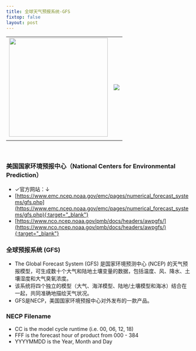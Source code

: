 ```yaml
---
title: 全球天气预报系统-GFS
fixtop: false
layout: post
---
```

<table>
    <tr>
        <td><img src="https://www.emc.ncep.noaa.gov/GFS/gifs/gfs4c.png" width="268px"></td>
        <td><img src="https://www.nco.ncep.noaa.gov/images/ncep_logo.gif"></td>
    </tr>
    <tr>
        <td></td>
        <td></td>
    </tr>
</table>

<br>

### **美国国家环境预报中心**（National Centers for Environmental Prediction）
- ✓官方网站：↓
- [https://www.emc.ncep.noaa.gov/emc/pages/numerical_forecast_systems/gfs.php](https://www.emc.ncep.noaa.gov/emc/pages/numerical_forecast_systems/gfs.php){:target="_blank"}
- [https://www.nco.ncep.noaa.gov/pmb/docs/headers/awpgfs/](https://www.nco.ncep.noaa.gov/pmb/docs/headers/awpgfs/){:target="_blank"}

### 全球预报系统 (GFS)
- The Global Forecast System (GFS) 是国家环境预测中心 (NCEP) 的天气预报模型，可生成数十个大气和陆地土壤变量的数据，包括温度、风、降水、土壤湿度和大气臭氧浓度。
- 该系统将四个独立的模型（大气、海洋模型、陆地/土壤模型和海冰）结合在一起，共同准确地描绘天气状况。
- GFS是NECP，美国国家环境预报中心对外发布的一款产品。

### NECP Filename
- <span class="fw-bold text-danger">CC</span> is the model cycle runtime (i.e. 00, 06, 12, 18)
- <span class="fw-bold text-danger">FFF</span> is the forecast hour of product from 000 - 384
- <span class="fw-bold text-danger">YYYYMMDD</span> is the Year, Month and Day